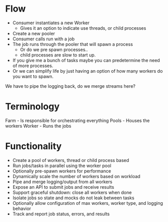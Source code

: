 # Flow

- Consumer instantiates a new Worker
  - Gives it an option to indicate use threads, or child processes
- Create a new pooler
- Consumer calls run with a job
- The job runs through the pooler that will spawn a process
  - Or do we pre spawn processes..
  - child processes are slow to start up.
- If you give me a bunch of tasks maybe you can predetermine the need of more processes.
- Or we can simplify life by just having an option of how many workers do you want to spawn.

We have to pipe the logging back, do we merge streams here?

# Terminology

Farm - Is responsible for orchestrating everything
Pools - Houses the workers
Worker - Runs the jobs


# Functionality

- Create a pool of workers, thread or child process based
- Run jobs/tasks in parallel using the worker pool
- Optionally pre-spawn workers for performance
- Dynamically scale the number of workers based on workload
- Pipe and merge logging/output from all workers
- Expose an API to submit jobs and receive results
- Support graceful shutdown: close all workers when done
- Isolate jobs so state and mocks do not leak between tasks
- Optionally allow configuration of max workers, worker type, and logging behavior
- Track and report job status, errors, and results